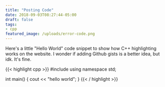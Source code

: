 ```yaml
---
title: "Posting Code"
date: 2018-09-03T08:27:44-05:00
draft: false
tags:
- cpp
featured_image: /uploads/error-code.png
---
```


Here's a little "Hello World" code snippet to show how C++ highlighting works on the website. I wonder if adding Github gists is a better idea, but idk. It's fine.

{{< highlight cpp >}}
#include <iostream>
using namespace std;

int main() {
  cout << "hello world";
}
{{< / highlight >}}
